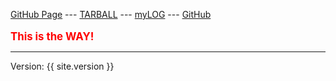 [GitHub Page](https://farkhans.github.io/os222/) ---
[TARBALL]() ---
[myLOG](TXT/mylog.txt) ---
[GitHub](https://github.com/farkhans/os222)
<br><br>
<span style="color:red; font-weight:bold; font-size:larger;">This is the WAY!</span>
<hr>
Version: {{ site.version }}
